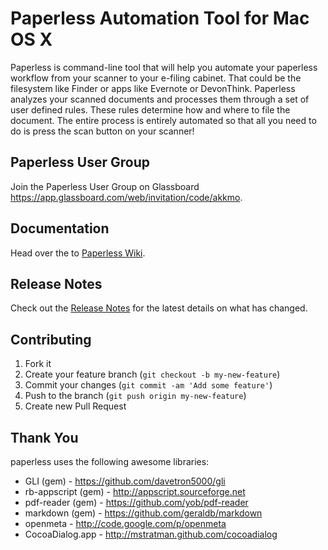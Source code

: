 # Paperless Automation Tool for Mac OS X

Paperless is command-line tool that will help you automate your paperless workflow from your scanner to your e-filing cabinet. That could be the filesystem like Finder or apps like Evernote or DevonThink. Paperless analyzes your scanned documents and processes them through a set of user defined rules. These rules determine how and where to file the document. The entire process is entirely automated so that all you need to do is press the scan button on your scanner!

## Paperless User Group

Join the Paperless User Group on Glassboard <https://app.glassboard.com/web/invitation/code/akkmo>.

## Documentation

Head over the to [Paperless Wiki](https://github.com/joeworkman/paperless/wiki).


## Release Notes

Check out the [Release Notes](ReleaseNotes.md) for the latest details on what has changed.


## Contributing

1. Fork it
2. Create your feature branch (`git checkout -b my-new-feature`)
3. Commit your changes (`git commit -am 'Add some feature'`)
4. Push to the branch (`git push origin my-new-feature`)
5. Create new Pull Request

## Thank You

paperless uses the following awesome libraries:

* GLI (gem) - <https://github.com/davetron5000/gli>
* rb-appscript (gem) - <http://appscript.sourceforge.net>
* pdf-reader (gem) - <https://github.com/yob/pdf-reader>
* markdown (gem) - <https://github.com/geraldb/markdown>
* openmeta - <http://code.google.com/p/openmeta>
* CocoaDialog.app - <http://mstratman.github.com/cocoadialog>
